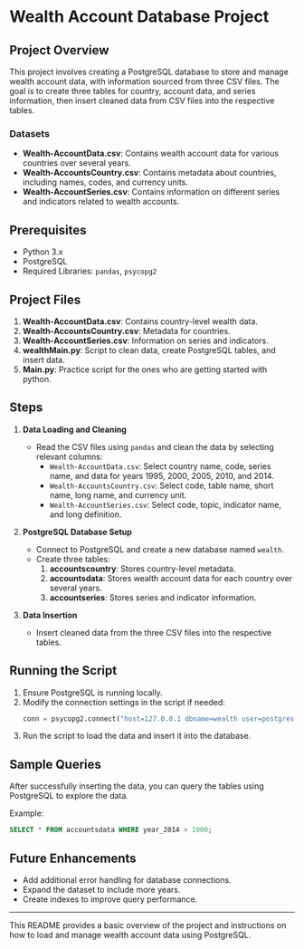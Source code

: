 # Wealth Account Database Project

## Project Overview
This project involves creating a PostgreSQL database to store and manage wealth account data, with information sourced from three CSV files. The goal is to create three tables for country, account data, and series information, then insert cleaned data from CSV files into the respective tables.

### Datasets
- **Wealth-AccountData.csv**: Contains wealth account data for various countries over several years.
- **Wealth-AccountsCountry.csv**: Contains metadata about countries, including names, codes, and currency units.
- **Wealth-AccountSeries.csv**: Contains information on different series and indicators related to wealth accounts.

## Prerequisites
- Python 3.x
- PostgreSQL
- Required Libraries: `pandas`, `psycopg2`

## Project Files
1. **Wealth-AccountData.csv**: Contains country-level wealth data.
2. **Wealth-AccountsCountry.csv**: Metadata for countries.
3. **Wealth-AccountSeries.csv**: Information on series and indicators.
4. **wealthMain.py**: Script to clean data, create PostgreSQL tables, and insert data.
5. **Main.py**: Practice script for the ones who are getting started with python.

## Steps
1. **Data Loading and Cleaning**
   - Read the CSV files using `pandas` and clean the data by selecting relevant columns:
     - `Wealth-AccountData.csv`: Select country name, code, series name, and data for years 1995, 2000, 2005, 2010, and 2014.
     - `Wealth-AccountsCountry.csv`: Select code, table name, short name, long name, and currency unit.
     - `Wealth-AccountSeries.csv`: Select code, topic, indicator name, and long definition.
   
2. **PostgreSQL Database Setup**
   - Connect to PostgreSQL and create a new database named `wealth`.
   - Create three tables:
     1. **accountscountry**: Stores country-level metadata.
     2. **accountsdata**: Stores wealth account data for each country over several years.
     3. **accountseries**: Stores series and indicator information.

3. **Data Insertion**
   - Insert cleaned data from the three CSV files into the respective tables.

## Running the Script
1. Ensure PostgreSQL is running locally.
2. Modify the connection settings in the script if needed:
   ```python
   conn = psycopg2.connect("host=127.0.0.1 dbname=wealth user=postgres password=root")
   ```
3. Run the script to load the data and insert it into the database.

## Sample Queries
After successfully inserting the data, you can query the tables using PostgreSQL to explore the data.

Example:
```sql
SELECT * FROM accountsdata WHERE year_2014 > 1000;
```

## Future Enhancements
- Add additional error handling for database connections.
- Expand the dataset to include more years.
- Create indexes to improve query performance.

---

This README provides a basic overview of the project and instructions on how to load and manage wealth account data using PostgreSQL.
